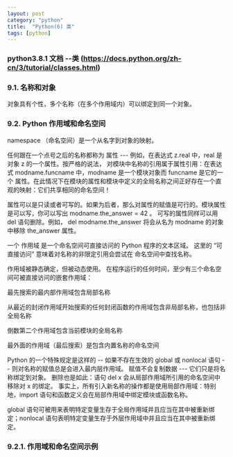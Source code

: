 ```yaml
---
layout: post
category: "python"
title:  "Python(6) 类"
tags: [python]
---
```

### python3.8.1 文档 --类 (https://docs.python.org/zh-cn/3/tutorial/classes.html)
### 9.1. 名称和对象

对象具有个性，多个名称（在多个作用域内）可以绑定到同一个对象。

### 9.2. Python 作用域和命名空间

namespace （命名空间）是一个从名字到对象的映射。

任何跟在一个点号之后的名称都称为 属性 --- 例如，在表达式 z.real 中，real 是对象 z 的一个属性。按严格的说法，
对模块中名称的引用属于属性引用：在表达式 modname.funcname 中，modname 是一个模块对象而 funcname 是它的一个
属性。在此情况下在模块的属性和模块中定义的全局名称之间正好存在一个直观的映射：它们共享相同的命名空间！

属性可以是只读或者可写的。如果为后者，那么对属性的赋值是可行的。模块属性是可以写，你可以写出 modname.the_answer = 42 。
可写的属性同样可以用 del 语句删除。例如， del modname.the_answer 将会从名为 modname 的对象中移除 the_answer 属性。

一个 作用域 是一个命名空间可直接访问的 Python 程序的文本区域。 这里的 “可直接访问” 意味着对名称的非限定引用会尝试在
命名空间中查找名称。

作用域被静态确定，但被动态使用。 在程序运行的任何时间，至少有三个命名空间可被直接访问的嵌套作用域：

最先搜索的最内部作用域包含局部名称

从最近的封闭作用域开始搜索的任何封闭函数的作用域包含非局部名称，也包括非全局名称

倒数第二个作用域包含当前模块的全局名称

最外面的作用域（最后搜索）是包含内置名称的命名空间

Python 的一个特殊规定是这样的 -- 如果不存在生效的 global 或 nonlocal 语句 -- 则对名称的赋值总是会进入最内层作用域。 
赋值不会复制数据 --- 它们只是将名称绑定到对象。 删除也是如此：语句 del x 会从局部作用域所引用的命名空间中移除对 x 的绑定。 
事实上，所有引入新名称的操作都是使用局部作用域：特别地，import 语句和函数定义会在局部作用域中绑定模块或函数名称。

global 语句可被用来表明特定变量生存于全局作用域并且应当在其中被重新绑定；nonlocal 语句表明特定变量生存于外层作用域中并且应当在其中被重新绑定。

### 9.2.1. 作用域和命名空间示例

